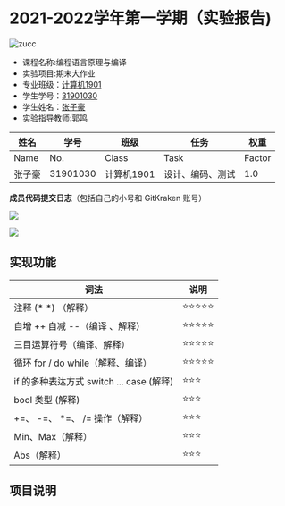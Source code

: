 # 2021-2022学年第一学期（实验报告)

![zucc](https://plc-sigcc.vercel.app/lab/zucc.png)

- 课程名称:编程语言原理与编译
- 实验项目:期末大作业
- 专业班级：<u>计算机1901</u>
- 学生学号：<u>31901030</u>
- 学生姓名：<u>张子豪</u>
- 实验指导教师:郭鸣



| 姓名   | 学号     | 班级       | 任务             | 权重   |
| ------ | -------- | ---------- | ---------------- | ------ |
| Name   | No.      | Class      | Task             | Factor |
| 张子豪 | 31901030 | 计算机1901 | 设计、编码、测试 | 1.0    |



**成员代码提交日志**（包括自己的小号和 GitKraken 账号）

![](https://s3.bmp.ovh/imgs/2022/06/06/59891e35e69b879f.png)

![](https://s3.bmp.ovh/imgs/2022/06/06/0464c0b13d520167.png)

## 实现功能

| 词法                                     | 说明  |
| ---------------------------------------- | ----- |
| 注释 (* *) （解释）                      | ⭐⭐⭐⭐⭐ |
| 自增 ++ 自减 --（编译 、解释）           | ⭐⭐⭐⭐⭐ |
| 三目运算符号（编译、解释）               | ⭐⭐⭐⭐⭐ |
| 循环 for / do while（解释、编译）        | ⭐⭐⭐⭐⭐ |
| if 的多种表达方式 switch ... case (解释) | ⭐⭐⭐   |
| bool 类型 (解释)                         | ⭐⭐⭐   |
| +=、 -=、 *=、 /= 操作（解释）           | ⭐⭐⭐   |
| Min、Max（解释）                         | ⭐⭐⭐   |
| Abs（解释）                              | ⭐⭐⭐   |



## 项目说明

